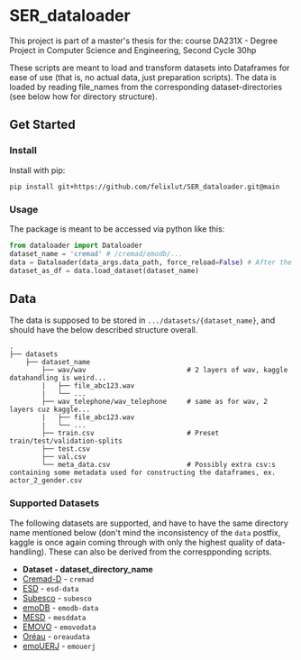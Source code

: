 # SER_dataloader
This project is part of a master's thesis for the: course DA231X - Degree Project in Computer Science and Engineering, Second Cycle 30hp

These scripts are meant to load and transform datasets into Dataframes for ease of use (that is, no actual data, just preparation scripts). The data is loaded by reading file_names from the corresponding dataset-directories (see below how for directory structure). 

## Get Started
### Install
Install with pip:
```
pip install git+https://github.com/felixlut/SER_dataloader.git@main
```


### Usage
The package is meant to be accessed via python like this:

```python
from dataloader import Dataloader
dataset_name = 'cremad' # /cremad/emodb/...
data = Dataloader(data_args.data_path, force_reload=False) # After the first instance of this command, the dataset is cached. force_reload=True for circumventing the caching
dataset_as_df = data.load_dataset(dataset_name)
```

## Data
The data is supposed to be stored in ```.../datasets/{dataset_name}```, and should have the below described structure overall. 

    .
    ├── datasets
        ├── dataset_name
            ├── wav/wav                         # 2 layers of wav, kaggle datahandling is weird...
            |   ├── file_abc123.wav
            |   └── ...
            ├── wav_telephone/wav_telephone     # same as for wav, 2 layers cuz kaggle...
            |   ├── file_abc123.wav
            |   └── ...
            ├── train.csv                       # Preset train/test/validation-splits 
            ├── test.csv
            ├── val.csv
            └── meta_data.csv                   # Possibly extra csv:s containing some metadata used for constructing the dataframes, ex. actor_2_gender.csv
    
### Supported Datasets
The following datasets are supported, and have to have the same directory name mentioned below (don't mind the inconsistency of the ```data``` postfix, kaggle is once again coming through with only the highest quality of data-handling). These can also be derived from the correspponding scripts.
* **Dataset - dataset_directory_name**
* [Cremad-D](https://github.com/CheyneyComputerScience/CREMA-D) - ```cremad```
* [ESD](https://github.com/HLTSingapore/Emotional-Speech-Data) - ```esd-data```
* [Subesco](https://zenodo.org/record/4526477) - ```subesco```
* [emoDB](https://www.kaggle.com/piyushagni5/berlin-database-of-emotional-speech-emodb) - ```emodb-data```
* [MESD](https://data.mendeley.com/datasets/cy34mh68j9/1) - ```mesddata```
* [EMOVO](http://voice.fub.it/activities/corpora/emovo/index.html) - ```emovodata```
* [Oréau](https://zenodo.org/record/4405783) - ```oreaudata```
* [emoUERJ](https://zenodo.org/record/5427549) - ```emouerj```
